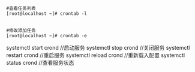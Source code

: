 ```

#查看任务列表
[root@localhost ~]# crontab -l


#修改添加任务
[root@localhost ~]# crontab -e

```

systemctl start crond    //启动服务
systemctl stop crond     //关闭服务
systemctl restart crond  //重启服务
systemctl reload crond   //重新载入配置
systemctl status crond   //查看服务状态 